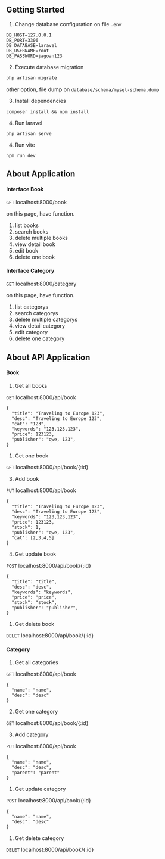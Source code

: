 ## Getting Started

1. Change database configuration on file `.env`

```env
DB_HOST=127.0.0.1
DB_PORT=3306
DB_DATABASE=laravel
DB_USERNAME=root
DB_PASSWORD=jagoan123
```

2. Execute database migration

```cmd
php artisan migrate
```

other option, file dump on `database/schema/mysql-schema.dump`

3. Install dependencies

```
composer install && npm install
```

4. Run laravel

```
php artisan serve
```

4. Run vite

```
npm run dev
```

## About Application

#### Interface Book

`GET` localhost:8000/book

on this page, have function.

1. list books
2. search books
3. delete multiple books
4. view detail book
5. edit book
6. delete one book

#### Interface Category

`GET` localhost:8000/category

on this page, have function.

1. list categorys
2. search categorys
3. delete multiple categorys
4. view detail category
5. edit category
6. delete one category

## About API Application

#### Book

1. Get all books

`GET` localhost:8000/api/book

```
{
  "title": "Traveling to Europe 123",
  "desc": "Traveling to Europe 123",
  "cat": "123",
  "keywords": "123,123,123",
  "price": 123123,
  "publisher": "qwe, 123",
}
```

1. Get one book

`GET` localhost:8000/api/book/{:id}

3. Add book

`PUT` localhost:8000/api/book

```
{
  "title": "Traveling to Europe 123",
  "desc": "Traveling to Europe 123",
  "keywords": "123,123,123",
  "price": 123123,
  "stock": 1,
  "publisher": "qwe, 123",
  "cat": [2,3,4,5]
}
```

4. Get update book

`POST` localhost:8000/api/book/{:id}

```
{
  "title": "title",
  "desc": "desc",
  "keywords": "keywords",
  "price": "price",
  "stock": "stock",
  "publisher": "publisher",
}
```

1. Get delete book

`DELET` localhost:8000/api/book/{:id}

#### Category

1. Get all categories

`GET` localhost:8000/api/book

```
{
  "name": "name",
  "desc": "desc"
}
```

2. Get one category

`GET` localhost:8000/api/book/{:id}

3. Add category

`PUT` localhost:8000/api/book

```
{
  "name": "name",
  "desc": "desc",
  "parent": "parent"
}
```

1. Get update category

`POST` localhost:8000/api/book/{:id}

```
{
  "name": "name",
  "desc": "desc"
}
```

1. Get delete category

`DELET` localhost:8000/api/book/{:id}
